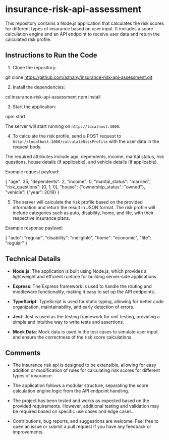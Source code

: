 # insurance-risk-api-assessment

This repository contains a Node.js application that calculates the risk scores for different types of insurance based on user input. It includes a score calculation engine and an API endpoint to receive user data and return the calculated risk profile.

## Instructions to Run the Code

1. Clone the repository:

git clone https://github.com/azhany/insurance-risk-api-assessment.git


2. Install the dependencies:

cd insurance-risk-api-assessment
npm install


3. Start the application:

npm start

The server will start running on `http://localhost:3000`.


4. To calculate the risk profile, send a POST request to `http://localhost:3000/calculateRiskProfile` with the user data in the request body.

The required attributes include age, dependents, income, marital status, risk questions, house details (if applicable), and vehicle details (if applicable).

Example request payload:

{
  "age": 35,
  "dependents": 2,
  "income": 0,
  "marital_status": "married",
  "risk_questions": [0, 1, 0],
  "house": {"ownership_status": "owned"},
  "vehicle": {"year": 2018}
}


5. The server will calculate the risk profile based on the provided information and return the result in JSON format. The risk profile will include categories such as auto, disability, home, and life, with their respective insurance plans.

Example response payload:

{
    "auto": "regular",
    "disability": "ineligible",
    "home": "economic",
    "life": "regular"
}


## Technical Details

- **Node.js**: The application is built using Node.js, which provides a lightweight and efficient runtime for building server-side applications.

- **Express**: The Express framework is used to handle the routing and middleware functionality, making it easy to set up the API endpoints.

- **TypeScript**: TypeScript is used for static typing, allowing for better code organization, maintainability, and early detection of errors.

- **Jest**: Jest is used as the testing framework for unit testing, providing a simple and intuitive way to write tests and assertions.

- **Mock Data**: Mock data is used in the test cases to simulate user input and ensure the correctness of the risk score calculations.


## Comments

- The insurance risk api is designed to be extensible, allowing for easy addition or modification of rules for calculating risk scores for different types of insurance.

- The application follows a modular structure, separating the score calculation engine logic from the API endpoint handling.

- The project has been tested and works as expected based on the provided requirements. However, additional testing and validation may be required based on specific use cases and edge cases.

- Contributions, bug reports, and suggestions are welcome. Feel free to open an issue or submit a pull request if you have any feedback or improvements.

